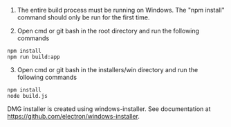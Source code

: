 1. The entire build process must be running on Windows. The "npm install" command should only be run for the first time.

2. Open cmd or git bash in the root directory and run the following commands
```
npm install
npm run build:app
```

3. Open cmd or git bash in the installers/win directory and run the following commands
```
npm install
node build.js
```
DMG installer is created using windows-installer. See documentation at https://github.com/electron/windows-installer.

